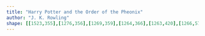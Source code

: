 ```yaml
---
title: "Harry Potter and the Order of the Pheonix"
author: "J. K. Rowling"
shape: [[1523,355],[1276,356],[1269,359],[1264,366],[1263,420],[1266,571],[1265,595],[1267,611],[1270,713],[1270,870],[1273,935],[1272,1032],[1276,1162],[1276,1209],[1278,1230],[1278,1349],[1280,1389],[1280,1485],[1282,1565],[1288,1575],[1305,1581],[1323,1584],[1362,1585],[1377,1587],[1468,1586],[1528,1580],[1536,1578],[1548,1571],[1554,1565],[1557,1554],[1557,1284],[1559,1214],[1558,1110],[1561,764],[1560,720],[1558,706],[1559,614],[1561,569],[1561,465],[1559,430],[1559,373],[1558,363],[1552,356],[1528,355]]
---
```

